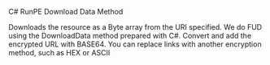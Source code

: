 C# RunPE Download Data Method 

Downloads the resource as a Byte array from the URI specified.
We do FUD using the DownloadData method prepared with C#.
Convert and add the encrypted URL with BASE64. You can replace links with another encryption method, such as HEX or ASCII

